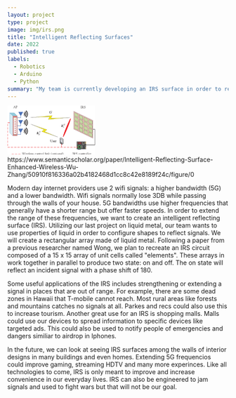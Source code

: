 ```yaml
---
layout: project
type: project
image: img/irs.png
title: "Intelligent Reflecting Surfaces"
date: 2022
published: true
labels:
  - Robotics
  - Arduino
  - Python
summary: "My team is currently developing an IRS surface in order to relfect and boost signals."
---
```

<img width="200px" class="rounded float-start pe-4" src="../img/2-Figure1-1.png">
https://www.semanticscholar.org/paper/Intelligent-Reflecting-Surface-Enhanced-Wireless-Wu-Zhang/50910f816336a02b4182468d1cc8c42e8189f24c/figure/0











Modern day internet providers use 2 wifi signals: a higher bandwidth (5G) and a lower bandwidth. Wifi signals normally lose 3DB while passing through the walls of your house. 5G bandwidths use higher frequencies that generally have a shorter range but offer faster speeds. In order to extend the range of these frequencies, we want to create an intelligent reflecting surface (IRS). Utilizing our last project on liquid metal, our team wants to use properties of liquid in order to configure shapes to reflect signals. We will create a rectangular array made of liquid metal. Following a paper from a previous researcher named Wong, we plan to recreate an IRS circuit composed of a 15 x 15 array of unit cells called "elements". These arrays in work together in parallel to produce two state: on and off. The on state will reflect an incident signal with a phase shift of 180.

Some useful applications of the IRS includes strengthening or extending a signal in places that are out of range. For example, there are some dead zones in Hawaii that T-mobile cannot reach. Most rural areas like forests and mountains catches no signals at all. Parkes and recs could also use this to increase tourism. Another great use for an IRS is shopping malls. Malls could use our devices to spread information to specific devices like targeted ads. This could also be used to notify people of emergencies and dangers similiar to airdrop in Iphones.

In the future, we can look at seeing IRS surfaces among the walls of interior designs in many buildings and even homes. Extending 5G frequencios could improve gaming, streaming HDTV and many more experinces. Like all technologies to come, IRS is only meant to improve and increase convenience in our everyday lives. IRS can also be engineered to jam signals and used to fight wars but that will not be our goal.
